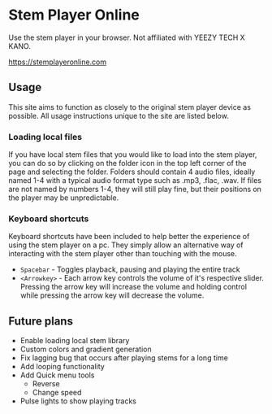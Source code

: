 # Stem Player Online
Use the stem player in your browser. Not affiliated with YEEZY TECH X KANO.

https://stemplayeronline.com

## Usage
This site aims to function as closely to the original stem player device as possible. All usage instructions unique to the site are listed below.

### Loading local files
If you have local stem files that you would like to load into the stem player, you can do so by clicking on the folder icon in the top left corner of the page and selecting the folder. Folders should contain 4 audio files, ideally named 1-4 with a typical audio format type such as .mp3, .flac, .wav. If files are not named by numbers 1-4, they will still play fine, but their positions on the player may be unpredictable.


### Keyboard shortcuts
Keyboard shortcuts have been included to help better the experience of using the stem player on a pc. They simply allow an alternative way of interacting with the stem player other than touching with the mouse.

* `Spacebar` - Toggles playback, pausing and playing the entire track
* `<Arrowkey>` - Each arrow key controls the volume of it's respective slider. Pressing the arrow key will increase the volume and holding control while pressing the arrow key will decrease the volume.

## Future plans
* Enable loading local stem library
* Custom colors and gradient generation
* Fix lagging bug that occurs after playing stems for a long time
* Add looping functionality
* Add Quick menu tools
  * Reverse
  * Change speed
* Pulse lights to show playing tracks
